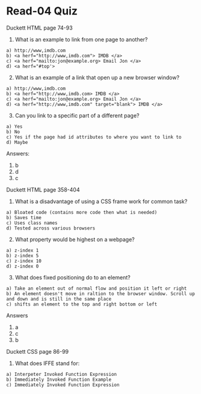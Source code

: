 # Read-04 Quiz

Duckett HTML page 74-93 

1. What is an example to link from one page to another? 
~~~ 
a) http://www,imdb.com 
b) <a herf="http://www,imdb.com"> IMDB </a>
c) <a herf="mailto:jon@example.org> Email Jon </a> 
d) <a herf="#top'> 
~~~  

2. What is an example of a link that open up a new browser window? 
~~~ 
a) http://www,imdb.com 
b) <a herf="http://www,imdb.com> IMDB </a>
c) <a herf="mailto:jon@example.org> Email Jon </a> 
d) <a herf="http://www,imdb.com" target="blank"> IMDB </a> 
~~~

3. Can you link to a specific part of a different page? 
~~~
a) Yes 
b) No 
c) Yes if the page had id attributes to where you want to link to 
d) Maybe 
~~~ 

Answers: 
1) b 
2) d 
3) c 

Duckett HTML page 358-404 

1) What is a disadvantage of using a CSS frame work for common task? 
~~~ 
a) Bloated code (contains more code then what is needed) 
b) Saves time 
c) Uses class names
d) Tested across various browsers 
~~~ 

2) What property would be highest on a webpage? 
~~~ 
a) z-index 1 
b) z-index 5 
c) z-index 10 
d) z-index 0 
~~~ 

3) What does fixed positioning do to an element? 
~~~ 
a) Take an element out of normal flow and position it left or right 
b) An element doesn't move in raltion to the browser window. Scroll up and down and is still in the same place 
c) shifts an element to the top and right bottom or left 
~~~ 

Answers 
1) a 
2) c 
3) b 

Duckett CSS page 86-99 

1) What does IFFE stand for: 
~~~
a) Interpeter Invoked Function Expression 
b) Immediately Invoked Function Example 
c) Immediately Invoked Function Expression 
~~~

